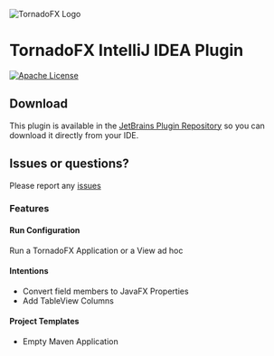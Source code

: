 ![TornadoFX Logo](https://raw.githubusercontent.com/edvin/tornadofx/master/graphics/tornado-fx-logo.png?raw=true "TornadoFX")

# TornadoFX IntelliJ IDEA Plugin

[![Apache License](https://img.shields.io/badge/license-Apache%20License%202.0-blue.svg)](http://www.apache.org/licenses/LICENSE-2.0)

## Download

This plugin is available in the [JetBrains Plugin Repository](https://plugins.jetbrains.com/plugin/8339) so you can download it directly from your IDE. 

## Issues or questions?

Please report any [issues](https://github.com/edvin/tornadofx-idea-plugin/issues)

### Features

#### Run Configuration

Run a TornadoFX Application or a View ad hoc

#### Intentions

- Convert field members to JavaFX Properties
- Add TableView Columns

#### Project Templates

- Empty Maven Application